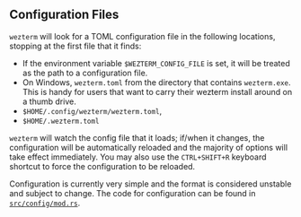 ## Configuration Files

`wezterm` will look for a TOML configuration file in the following locations,
stopping at the first file that it finds:

* If the environment variable `$WEZTERM_CONFIG_FILE` is set, it will be treated as the
  path to a configuration file.
* On Windows, `wezterm.toml` from the directory that contains `wezterm.exe`.
  This is handy for users that want to carry their wezterm install around on a thumb drive.
* `$HOME/.config/wezterm/wezterm.toml`,
* `$HOME/.wezterm.toml`

`wezterm` will watch the config file that it loads;
if/when it changes, the configuration will be
automatically reloaded and the majority of options
will take effect immediately.  You may also use the
`CTRL+SHIFT+R` keyboard shortcut to force the configuration to be reloaded.

Configuration is currently very simple and the format is considered unstable and subject
to change.  The code for configuration can be found in [`src/config/mod.rs`](https://github.com/wez/wezterm/blob/master/src/config/mod.rs).

